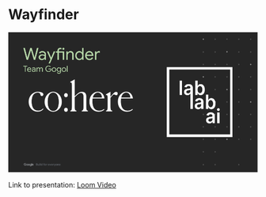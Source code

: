 # Wayfinder

![Cohere AI Hackathon Wayfinder Project](resources/wayfinder.png)

Link to presentation: [Loom Video](https://loom.com/share/4c41d1fc454e453eb09e4872d14f0772)
